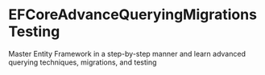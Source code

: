 # EFCoreAdvanceQueryingMigrationsTesting
Master Entity Framework in a step-by-step manner and learn advanced querying techniques, migrations, and testing
